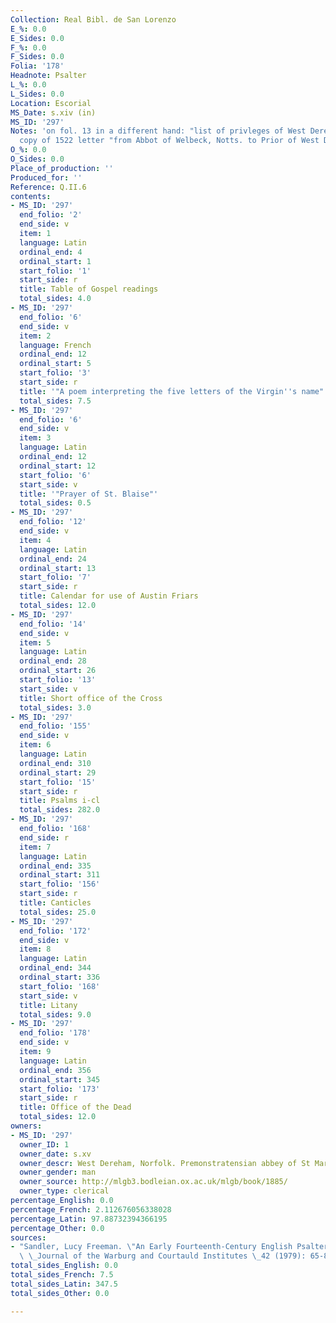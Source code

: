 ```yaml
---
Collection: Real Bibl. de San Lorenzo
E_%: 0.0
E_Sides: 0.0
F_%: 0.0
F_Sides: 0.0
Folia: '178'
Headnote: Psalter
L_%: 0.0
L_Sides: 0.0
Location: Escorial
MS_Date: s.xiv (in)
MS_ID: '297'
Notes: 'on fol. 13 in a different hand: "list of privleges of West Dereham Priory";
  copy of 1522 letter "from Abbot of Welbeck, Notts. to Prior of West Durham" (78)'
O_%: 0.0
O_Sides: 0.0
Place_of_production: ''
Produced_for: ''
Reference: Q.II.6
contents:
- MS_ID: '297'
  end_folio: '2'
  end_side: v
  item: 1
  language: Latin
  ordinal_end: 4
  ordinal_start: 1
  start_folio: '1'
  start_side: r
  title: Table of Gospel readings
  total_sides: 4.0
- MS_ID: '297'
  end_folio: '6'
  end_side: v
  item: 2
  language: French
  ordinal_end: 12
  ordinal_start: 5
  start_folio: '3'
  start_side: r
  title: '"A poem interpreting the five letters of the Virgin''s name" (Dean no. 745)'
  total_sides: 7.5
- MS_ID: '297'
  end_folio: '6'
  end_side: v
  item: 3
  language: Latin
  ordinal_end: 12
  ordinal_start: 12
  start_folio: '6'
  start_side: v
  title: '"Prayer of St. Blaise"'
  total_sides: 0.5
- MS_ID: '297'
  end_folio: '12'
  end_side: v
  item: 4
  language: Latin
  ordinal_end: 24
  ordinal_start: 13
  start_folio: '7'
  start_side: r
  title: Calendar for use of Austin Friars
  total_sides: 12.0
- MS_ID: '297'
  end_folio: '14'
  end_side: v
  item: 5
  language: Latin
  ordinal_end: 28
  ordinal_start: 26
  start_folio: '13'
  start_side: v
  title: Short office of the Cross
  total_sides: 3.0
- MS_ID: '297'
  end_folio: '155'
  end_side: v
  item: 6
  language: Latin
  ordinal_end: 310
  ordinal_start: 29
  start_folio: '15'
  start_side: r
  title: Psalms i-cl
  total_sides: 282.0
- MS_ID: '297'
  end_folio: '168'
  end_side: r
  item: 7
  language: Latin
  ordinal_end: 335
  ordinal_start: 311
  start_folio: '156'
  start_side: r
  title: Canticles
  total_sides: 25.0
- MS_ID: '297'
  end_folio: '172'
  end_side: v
  item: 8
  language: Latin
  ordinal_end: 344
  ordinal_start: 336
  start_folio: '168'
  start_side: v
  title: Litany
  total_sides: 9.0
- MS_ID: '297'
  end_folio: '178'
  end_side: v
  item: 9
  language: Latin
  ordinal_end: 356
  ordinal_start: 345
  start_folio: '173'
  start_side: r
  title: Office of the Dead
  total_sides: 12.0
owners:
- MS_ID: '297'
  owner_ID: 1
  owner_date: s.xv
  owner_descr: West Dereham, Norfolk. Premonstratensian abbey of St Mary the Virgin
  owner_gender: man
  owner_source: http://mlgb3.bodleian.ox.ac.uk/mlgb/book/1885/
  owner_type: clerical
percentage_English: 0.0
percentage_French: 2.112676056338028
percentage_Latin: 97.88732394366195
percentage_Other: 0.0
sources:
- "Sandler, Lucy Freeman. \"An Early Fourteenth-Century English Psalter in the Escorial.\"\
  \ \_Journal of the Warburg and Courtauld Institutes \_42 (1979): 65-80."
total_sides_English: 0.0
total_sides_French: 7.5
total_sides_Latin: 347.5
total_sides_Other: 0.0

---
```

